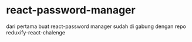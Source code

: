 # react-password-manager

dari pertama buat react-password manager sudah di gabung dengan repo reduxify-react-chalenge
